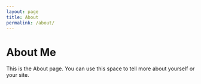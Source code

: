 ```yaml
---
layout: page
title: About
permalink: /about/
---
```


# About Me

This is the About page. You can use this space to tell more about yourself or your site.
